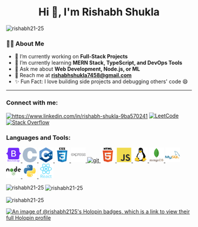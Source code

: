 <h1 align="center">Hi 👋, I'm Rishabh Shukla</h1>
<p align="left"> <img src="https://komarev.com/ghpvc/?username=rishabh21-25&label=Profile%20views&color=0e75b6&style=flat" alt="rishabh21-25" /> </p>

### 👨‍💻 About Me

- 🔭 I’m currently working on **Full-Stack Projects**  
- 🌱 I’m currently learning **MERN Stack, TypeScript, and DevOps Tools**  
- 🚬 Ask me about **Web Development, Node.js, or ML**  
- 📧 Reach me at **rishabhshukla7458@gmail.com**  
- ✨ Fun Fact: I love building side projects and debugging others' code 😄  

---

<h3 align="left">Connect with me:</h3>
<p align="left">
<a href="https://linkedin.com/in/https://www.linkedin.com/in/rishabh-shukla-9ba570241" target="blank"><img align="center" src="https://raw.githubusercontent.com/rahuldkjain/github-profile-readme-generator/master/src/images/icons/Social/linked-in-alt.svg" alt="https://www.linkedin.com/in/rishabh-shukla-9ba570241" height="30" width="40" /></a>
   <a href="https://leetcode.com/u/rishabh820/" target="_blank">
    <img src="https://upload.wikimedia.org/wikipedia/commons/1/19/LeetCode_logo_black.png" alt="LeetCode" height="30" width="30" />
  </a>
  <a href="https://stackoverflow.com/users/30823038/rishabh-shukla" target="_blank">
    <img src="https://cdn.jsdelivr.net/gh/devicons/devicon/icons/stackoverflow/stackoverflow-original.svg" alt="Stack Overflow" height="30" width="30" />
  </a>
</p>

<h3 align="left">Languages and Tools:</h3>
<p align="left"> <a href="https://getbootstrap.com" target="_blank" rel="noreferrer"> <img src="https://raw.githubusercontent.com/devicons/devicon/master/icons/bootstrap/bootstrap-plain-wordmark.svg" alt="bootstrap" width="40" height="40"/> </a> <a href="https://www.cprogramming.com/" target="_blank" rel="noreferrer"> <img src="https://raw.githubusercontent.com/devicons/devicon/master/icons/c/c-original.svg" alt="c" width="40" height="40"/> </a> <a href="https://www.w3schools.com/cpp/" target="_blank" rel="noreferrer"> <img src="https://raw.githubusercontent.com/devicons/devicon/master/icons/cplusplus/cplusplus-original.svg" alt="cplusplus" width="40" height="40"/> </a> <a href="https://www.w3schools.com/css/" target="_blank" rel="noreferrer"> <img src="https://raw.githubusercontent.com/devicons/devicon/master/icons/css3/css3-original-wordmark.svg" alt="css3" width="40" height="40"/> </a> <a href="https://expressjs.com" target="_blank" rel="noreferrer"> <img src="https://raw.githubusercontent.com/devicons/devicon/master/icons/express/express-original-wordmark.svg" alt="express" width="40" height="40"/> </a> <a href="https://git-scm.com/" target="_blank" rel="noreferrer"> <img src="https://www.vectorlogo.zone/logos/git-scm/git-scm-icon.svg" alt="git" width="40" height="40"/> </a> <a href="https://www.w3.org/html/" target="_blank" rel="noreferrer"> <img src="https://raw.githubusercontent.com/devicons/devicon/master/icons/html5/html5-original-wordmark.svg" alt="html5" width="40" height="40"/> </a> <a href="https://developer.mozilla.org/en-US/docs/Web/JavaScript" target="_blank" rel="noreferrer"> <img src="https://raw.githubusercontent.com/devicons/devicon/master/icons/javascript/javascript-original.svg" alt="javascript" width="40" height="40"/> </a> <a href="https://www.linux.org/" target="_blank" rel="noreferrer"> <img src="https://raw.githubusercontent.com/devicons/devicon/master/icons/linux/linux-original.svg" alt="linux" width="40" height="40"/> </a> <a href="https://www.mongodb.com/" target="_blank" rel="noreferrer"> <img src="https://raw.githubusercontent.com/devicons/devicon/master/icons/mongodb/mongodb-original-wordmark.svg" alt="mongodb" width="40" height="40"/> </a> <a href="https://www.mysql.com/" target="_blank" rel="noreferrer"> <img src="https://raw.githubusercontent.com/devicons/devicon/master/icons/mysql/mysql-original-wordmark.svg" alt="mysql" width="40" height="40"/> </a> <a href="https://nodejs.org" target="_blank" rel="noreferrer"> <img src="https://raw.githubusercontent.com/devicons/devicon/master/icons/nodejs/nodejs-original-wordmark.svg" alt="nodejs" width="40" height="40"/> </a> <a href="https://www.python.org" target="_blank" rel="noreferrer"> <img src="https://raw.githubusercontent.com/devicons/devicon/master/icons/python/python-original.svg" alt="python" width="40" height="40"/> </a> <a href="https://reactjs.org/" target="_blank" rel="noreferrer"> <img src="https://raw.githubusercontent.com/devicons/devicon/master/icons/react/react-original-wordmark.svg" alt="react" width="40" height="40"/> </a> </p>

<p><img align="left" src="https://github-readme-stats.vercel.app/api/top-langs?username=rishabh21-25&show_icons=true&locale=en&layout=compact" alt="rishabh21-25" /></p>

<p>&nbsp;<img align="center" src="https://github-readme-stats.vercel.app/api?username=rishabh21-25&show_icons=true&locale=en" alt="rishabh21-25" /></p>

<p><img align="center" src="https://github-readme-streak-stats.herokuapp.com/?user=rishabh21-25&" alt="rishabh21-25" /></p>



<!---
Rishabh21-25/Rishabh21-25 is a ✨ special ✨ repository because its `README.md` (this file) appears on your GitHub profile.
You can click the Preview link to take a look at your changes.
--->

[![An image of @rishabh2125's Holopin badges, which is a link to view their full Holopin profile](https://holopin.me/rishabh2125)][holopin]

[holopin]: https://holopin.io/@rishabh2125

